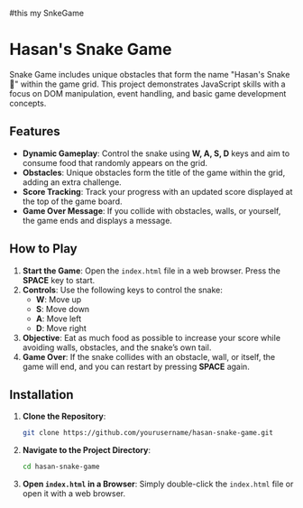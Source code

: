 #this my SnkeGame 
# Hasan's Snake Game

Snake Game includes unique obstacles that form the name "Hasan's Snake 🐍" within the game grid. This project demonstrates JavaScript skills with a focus on DOM manipulation, event handling, and basic game development concepts.

## Features

- **Dynamic Gameplay**: Control the snake using **W, A, S, D** keys and aim to consume food that randomly appears on the grid.
- **Obstacles**: Unique obstacles form the title of the game within the grid, adding an extra challenge.
- **Score Tracking**: Track your progress with an updated score displayed at the top of the game board.
- **Game Over Message**: If you collide with obstacles, walls, or yourself, the game ends and displays a message.

## How to Play

1. **Start the Game**: Open the `index.html` file in a web browser. Press the **SPACE** key to start.
2. **Controls**: Use the following keys to control the snake:
   - **W**: Move up
   - **S**: Move down
   - **A**: Move left
   - **D**: Move right
3. **Objective**: Eat as much food as possible to increase your score while avoiding walls, obstacles, and the snake’s own tail.
4. **Game Over**: If the snake collides with an obstacle, wall, or itself, the game will end, and you can restart by pressing **SPACE** again.

## Installation

1. **Clone the Repository**:
   ```bash
   git clone https://github.com/yourusername/hasan-snake-game.git
   ```
2. **Navigate to the Project Directory**:
   ```bash
   cd hasan-snake-game
   ```
3. **Open `index.html` in a Browser**: Simply double-click the `index.html` file or open it with a web browser.
